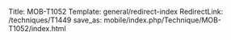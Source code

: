 Title: MOB-T1052
Template: general/redirect-index
RedirectLink: /techniques/T1449
save_as: mobile/index.php/Technique/MOB-T1052/index.html